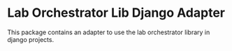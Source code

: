 # Lab Orchestrator Lib Django Adapter

This package contains an adapter to use the lab orchestrator library in django projects.
